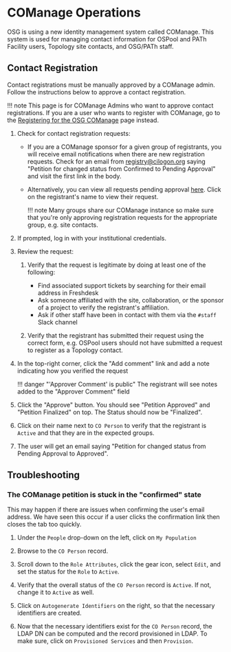 COManage Operations
====================

OSG is using a new identity management system called COManage.
This system is used for managing contact information for OSPool and PATh Facility users, Topology site contacts, and
OSG/PATh staff.

Contact Registration
--------------------

Contact registrations must be manually approved by a COManage admin.
Follow the instructions below to approve a contact registration.

!!! note
    This page is for COManage Admins who want to approve contact registrations.
    If you are a user who wants to register with COManage,
    go to the [Registering for the OSG COManage](https://osg-htc.org/docs/common/contact-registration) page instead.

1.  Check for contact registration requests:

    -   If you are a COManage sponsor for a given group of registrants, you will receive email notifications when there
        are new registration requests.
        Check for an email from <registry@cilogon.org> saying "Petition for <NAME> changed status from
        Confirmed to Pending Approval" and visit the first link in the body.

    -   Alternatively, you can view all requests pending approval
        [here](https://registry.cilogon.org/registry/co_petitions/index/co:7/sort:CoPetition.created/direction:desc/search.status:PA).
        Click on the registrant's name to view their request.

        !!! note
            Many groups share our COManage instance so make sure that you're only approving registration requests for
            the appropriate group, e.g. site contacts.

1.  If prompted, log in with your institutional credentials.

1.  Review the request:

    1.  Verify that the request is legitimate by doing at least one of the following:

        -   Find associated support tickets by searching for their email address in Freshdesk
        -   Ask someone affiliated with the site, collaboration, or the sponsor of a project to verify the registrant's
            affiliation.
        -   Ask if other staff have been in contact with them via the `#staff` Slack channel

    1.  Verify that the registrant has submitted their request using the correct form,
        e.g. OSPool users should not have submitted a request to register as a Topology contact.

1.  In the top-right corner, click the "Add comment" link and add a note indicating how you verified the request

    !!! danger "'Approver Comment' is public"
        The registrant will see notes added to the "Approver Comment" field

1.  Click the "Approve" button.
    You should see "Petition Approved" and "Petition Finalized" on top.
    The Status should now be "Finalized".

1.  Click on their name next to `CO Person` to verify that the registrant is `Active` and that they are in the expected
    groups.

1.  The user will get an email saying "Petition for <NAME> changed status from Pending Approval to Approved".

Troubleshooting
---------------

### The COManage petition is stuck in the "confirmed" state

This may happen if there are issues when confirming the user's email address.
We have seen this occur if a user clicks the confirmation link then closes the tab too quickly.

1.  Under the `People` drop-down on the left,  click on `My Population`

1.  Browse to the `CO Person` record.

1.  Scroll down to the `Role Attributes`, click the gear icon, select `Edit`, and set the status for the `Role` to `Active`.

1.  Verify that the overall status of the `CO Person` record is `Active`.  If not, change it to `Active` as well.

1.  Click on `Autogenerate Identifiers` on the right, so that the necessary identifiers are created.

1.  Now that the necessary identifiers exist for the `CO Person` record, the LDAP DN can be computed and the record
    provisioned in LDAP. To make sure, click on `Provisioned Services` and then  `Provision`.
